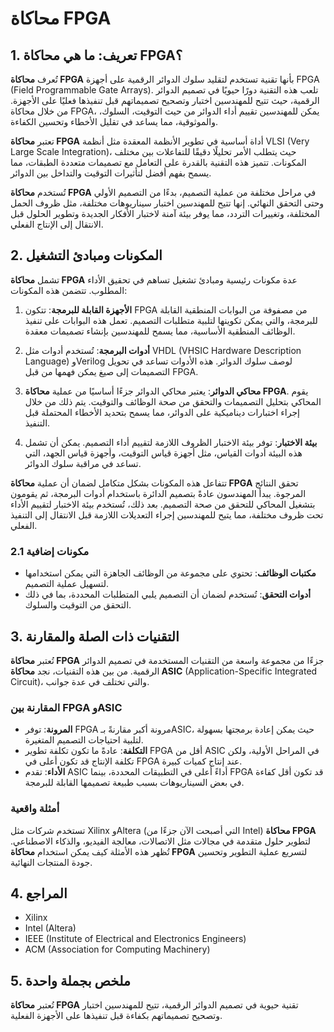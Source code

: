 # محاكاة FPGA

## 1. تعريف: ما هي **محاكاة FPGA**؟
تُعرف **محاكاة FPGA** بأنها تقنية تستخدم لتقليد سلوك الدوائر الرقمية على أجهزة FPGA (Field Programmable Gate Arrays). تلعب هذه التقنية دورًا حيويًا في تصميم الدوائر الرقمية، حيث تتيح للمهندسين اختبار وتصحيح تصميماتهم قبل تنفيذها فعليًا على الأجهزة. من خلال محاكاة FPGA، يمكن للمهندسين تقييم أداء الدوائر من حيث التوقيت، السلوك، والموثوقية، مما يساعد في تقليل الأخطاء وتحسين الكفاءة.

تعتبر **محاكاة FPGA** أداة أساسية في تطوير الأنظمة المعقدة مثل أنظمة VLSI (Very Large Scale Integration)، حيث يتطلب الأمر تحليلًا دقيقًا للتفاعلات بين مختلف المكونات. تتميز هذه التقنية بالقدرة على التعامل مع تصميمات متعددة الطبقات، مما يسمح بفهم أفضل لتأثيرات التوقيت والتداخل بين الدوائر. 

تُستخدم **محاكاة FPGA** في مراحل مختلفة من عملية التصميم، بدءًا من التصميم الأولي وحتى التحقق النهائي. إنها تتيح للمهندسين اختبار سيناريوهات مختلفة، مثل ظروف الحمل المختلفة، وتغييرات التردد، مما يوفر بيئة آمنة لاختبار الأفكار الجديدة وتطوير الحلول قبل الانتقال إلى الإنتاج الفعلي.

## 2. المكونات ومبادئ التشغيل
تشمل **محاكاة FPGA** عدة مكونات رئيسية ومبادئ تشغيل تساهم في تحقيق الأداء المطلوب. تتضمن هذه المكونات:

1. **الأجهزة القابلة للبرمجة**: تتكون FPGA من مصفوفة من البوابات المنطقية القابلة للبرمجة، والتي يمكن تكوينها لتلبية متطلبات التصميم. تعمل هذه البوابات على تنفيذ الوظائف المنطقية الأساسية، مما يسمح للمهندسين بإنشاء تصميمات معقدة.

2. **أدوات البرمجة**: تُستخدم أدوات مثل VHDL (VHSIC Hardware Description Language) وVerilog لوصف سلوك الدوائر. هذه الأدوات تساعد في تحويل التصميمات إلى صيغ يمكن فهمها من قبل FPGA.

3. **محاكي الدوائر**: يعتبر محاكي الدوائر جزءًا أساسيًا من عملية **محاكاة FPGA**. يقوم المحاكي بتحليل التصميمات والتحقق من صحة الوظائف والتوقيت. يتم ذلك من خلال إجراء اختبارات ديناميكية على الدوائر، مما يسمح بتحديد الأخطاء المحتملة قبل التنفيذ.

4. **بيئة الاختبار**: توفر بيئة الاختبار الظروف اللازمة لتقييم أداء التصميم. يمكن أن تشمل هذه البيئة أدوات القياس، مثل أجهزة قياس التوقيت، وأجهزة قياس الجهد، التي تساعد في مراقبة سلوك الدوائر.

تتفاعل هذه المكونات بشكل متكامل لضمان أن عملية **محاكاة FPGA** تحقق النتائج المرجوة. يبدأ المهندسون عادةً بتصميم الدائرة باستخدام أدوات البرمجة، ثم يقومون بتشغيل المحاكي للتحقق من صحة التصميم. بعد ذلك، تُستخدم بيئة الاختبار لتقييم الأداء تحت ظروف مختلفة، مما يتيح للمهندسين إجراء التعديلات اللازمة قبل الانتقال إلى التنفيذ الفعلي.

### 2.1 مكونات إضافية
- **مكتبات الوظائف**: تحتوي على مجموعة من الوظائف الجاهزة التي يمكن استخدامها لتسهيل عملية التصميم.
- **أدوات التحقق**: تُستخدم لضمان أن التصميم يلبي المتطلبات المحددة، بما في ذلك التحقق من التوقيت والسلوك.

## 3. التقنيات ذات الصلة والمقارنة
تُعتبر **محاكاة FPGA** جزءًا من مجموعة واسعة من التقنيات المستخدمة في تصميم الدوائر الرقمية. من بين هذه التقنيات، نجد **محاكاة ASIC** (Application-Specific Integrated Circuit)، والتي تختلف في عدة جوانب.

### المقارنة بين FPGA وASIC
- **المرونة**: توفر FPGA مرونة أكبر مقارنةً بـASIC، حيث يمكن إعادة برمجتها بسهولة لتلبية احتياجات التصميم المتغيرة.
- **التكلفة**: عادةً ما تكون تكلفة تطوير FPGA أقل من ASIC في المراحل الأولية، ولكن تكلفة الإنتاج قد تكون أعلى في FPGA عند إنتاج كميات كبيرة.
- **الأداء**: تقدم ASIC أداءً أعلى في التطبيقات المحددة، بينما FPGA قد تكون أقل كفاءة في بعض السيناريوهات بسبب طبيعة تصميمها القابلة للبرمجة.

### أمثلة واقعية
تستخدم شركات مثل Xilinx وAltera (التي أصبحت الآن جزءًا من Intel) **محاكاة FPGA** لتطوير حلول متقدمة في مجالات مثل الاتصالات، معالجة الفيديو، والذكاء الاصطناعي. تُظهر هذه الأمثلة كيف يمكن استخدام **محاكاة FPGA** لتسريع عملية التطوير وتحسين جودة المنتجات النهائية.

## 4. المراجع
- Xilinx
- Intel (Altera)
- IEEE (Institute of Electrical and Electronics Engineers)
- ACM (Association for Computing Machinery)

## 5. ملخص بجملة واحدة
تُعتبر **محاكاة FPGA** تقنية حيوية في تصميم الدوائر الرقمية، تتيح للمهندسين اختبار وتصحيح تصميماتهم بكفاءة قبل تنفيذها على الأجهزة الفعلية.
